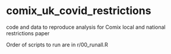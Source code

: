 # comix_uk_covid_restrictions
code and data to reproduce analysis for Comix local and national restrictions paper


Order of scripts to run are in r/00_runall.R
